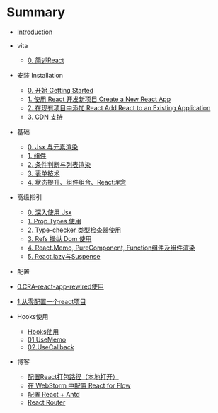 # Summary

* [Introduction](README.md)

* vita
  * [0. 简述React](./)

* 安装 Installation
  * [0. 开始 Getting Started](Installation/0.Started.md)
  * [1. 使用 React 开发新项目 Create a New React App](Installation/1.Create-New-React-App.md)
  * [2. 在现有项目中添加 React Add React to an Existing Application](Installation/2.Add-React-To-Old.md)
  * [3. CDN 支持](Installation/3.CDN.md)
  
* 基础
  * [0. Jsx 与元素渲染](Basic/0.Jsx.md)
  * [1. 组件](Basic/1.Components.md)
  * [2. 条件判断与列表渲染](Basic/2.Judgment-and-List.md)
  * [3. 表单技术](Basic/3.Form.md)
  * [4. 状态提升、组件组合、React理念](Basic/4.StatusLift.md)
  
* 高级指引  
  * [0. 深入使用 Jsx](Advanced/0.Deep-in-Jsx.md)
  * [1. Prop Types 使用](Advanced/1.PropTypes.md)
  * [2. Type-checker 类型检查器使用](Advanced/2.Type-Checker.md)
  * [3. Refs 操纵 Dom 使用](Advanced/3.Refs&Dom.md)
  * [4. React.Memo, PureComponent, Function组件及组件渲染](./Advanced/04.React.memo-and-pure-comp-and-so-on.md)
  * [5. React.lazy与Suspense](./Advanced/05.React.lazy-Suspense.md)
  
 * 配置
  * [0.CRA-react-app-rewired使用](Config/00.react-app-rewired.md)
  * [1.从零配置一个react项目](Config/01.react-0-to-1.md)

* Hooks使用
  * [Hooks使用](./Hooks/_hooks.md)
  * [01.UseMemo](./Hooks/01.UseMemo.md)
  * [02.UseCallback](./Hooks/02.UseCallback.md)

* 博客  
  * [配置React打包路径（本地打开）](Question/20170910-Config-Open-At-local.md)
  * [在 WebStorm 中配置 React for Flow](Question/20171010-Config-flow-in-WebStorm.md)
  * [配置 React + Antd](Question/20180204-Install-antd.md)
  * [React Router](Question/20200804-React-Router.md)
  
  

